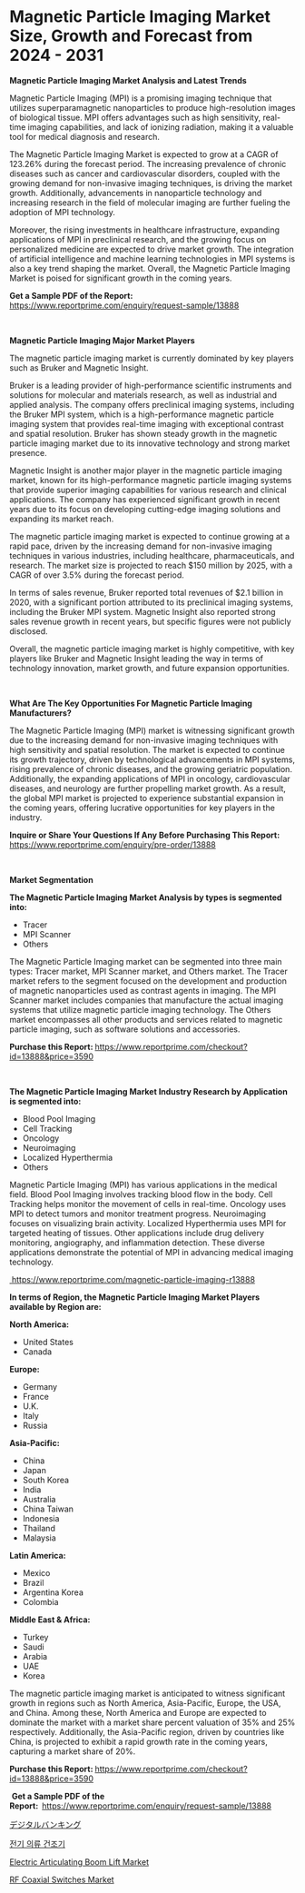 <p><h1>Magnetic Particle Imaging Market Size, Growth and Forecast from 2024 - 2031</h1></p><p><strong>Magnetic Particle Imaging Market Analysis and Latest Trends</strong></p>
<p><p>Magnetic Particle Imaging (MPI) is a promising imaging technique that utilizes superparamagnetic nanoparticles to produce high-resolution images of biological tissue. MPI offers advantages such as high sensitivity, real-time imaging capabilities, and lack of ionizing radiation, making it a valuable tool for medical diagnosis and research.</p><p>The Magnetic Particle Imaging Market is expected to grow at a CAGR of 123.26% during the forecast period. The increasing prevalence of chronic diseases such as cancer and cardiovascular disorders, coupled with the growing demand for non-invasive imaging techniques, is driving the market growth. Additionally, advancements in nanoparticle technology and increasing research in the field of molecular imaging are further fueling the adoption of MPI technology.</p><p>Moreover, the rising investments in healthcare infrastructure, expanding applications of MPI in preclinical research, and the growing focus on personalized medicine are expected to drive market growth. The integration of artificial intelligence and machine learning technologies in MPI systems is also a key trend shaping the market. Overall, the Magnetic Particle Imaging Market is poised for significant growth in the coming years.</p></p>
<p><strong>Get a Sample PDF of the Report:&nbsp;</strong> <a href="https://www.reportprime.com/enquiry/request-sample/13888">https://www.reportprime.com/enquiry/request-sample/13888</a></p>
<p>&nbsp;</p>
<p><strong>Magnetic Particle Imaging Major Market Players</strong></p>
<p><p>The magnetic particle imaging market is currently dominated by key players such as Bruker and Magnetic Insight. </p><p>Bruker is a leading provider of high-performance scientific instruments and solutions for molecular and materials research, as well as industrial and applied analysis. The company offers preclinical imaging systems, including the Bruker MPI system, which is a high-performance magnetic particle imaging system that provides real-time imaging with exceptional contrast and spatial resolution. Bruker has shown steady growth in the magnetic particle imaging market due to its innovative technology and strong market presence. </p><p>Magnetic Insight is another major player in the magnetic particle imaging market, known for its high-performance magnetic particle imaging systems that provide superior imaging capabilities for various research and clinical applications. The company has experienced significant growth in recent years due to its focus on developing cutting-edge imaging solutions and expanding its market reach. </p><p>The magnetic particle imaging market is expected to continue growing at a rapid pace, driven by the increasing demand for non-invasive imaging techniques in various industries, including healthcare, pharmaceuticals, and research. The market size is projected to reach $150 million by 2025, with a CAGR of over 3.5% during the forecast period. </p><p>In terms of sales revenue, Bruker reported total revenues of $2.1 billion in 2020, with a significant portion attributed to its preclinical imaging systems, including the Bruker MPI system. Magnetic Insight also reported strong sales revenue growth in recent years, but specific figures were not publicly disclosed. </p><p>Overall, the magnetic particle imaging market is highly competitive, with key players like Bruker and Magnetic Insight leading the way in terms of technology innovation, market growth, and future expansion opportunities.</p></p>
<p>&nbsp;</p>
<p><strong>What Are The Key Opportunities For Magnetic Particle Imaging Manufacturers?</strong></p>
<p><p>The Magnetic Particle Imaging (MPI) market is witnessing significant growth due to the increasing demand for non-invasive imaging techniques with high sensitivity and spatial resolution. The market is expected to continue its growth trajectory, driven by technological advancements in MPI systems, rising prevalence of chronic diseases, and the growing geriatric population. Additionally, the expanding applications of MPI in oncology, cardiovascular diseases, and neurology are further propelling market growth. As a result, the global MPI market is projected to experience substantial expansion in the coming years, offering lucrative opportunities for key players in the industry.</p></p>
<p><strong>Inquire or Share Your Questions If Any Before Purchasing This Report:</strong> <a href="https://www.reportprime.com/enquiry/pre-order/13888">https://www.reportprime.com/enquiry/pre-order/13888</a></p>
<p>&nbsp;</p>
<p><strong>Market Segmentation</strong></p>
<p><strong>The Magnetic Particle Imaging Market Analysis by types is segmented into:</strong></p>
<p><ul><li>Tracer</li><li>MPI Scanner</li><li>Others</li></ul></p>
<p><p>The Magnetic Particle Imaging market can be segmented into three main types: Tracer market, MPI Scanner market, and Others market. The Tracer market refers to the segment focused on the development and production of magnetic nanoparticles used as contrast agents in imaging. The MPI Scanner market includes companies that manufacture the actual imaging systems that utilize magnetic particle imaging technology. The Others market encompasses all other products and services related to magnetic particle imaging, such as software solutions and accessories.</p></p>
<p><strong>Purchase this Report:&nbsp;</strong><a href="https://www.reportprime.com/checkout?id=13888&price=3590">https://www.reportprime.com/checkout?id=13888&price=3590</a></p>
<p>&nbsp;</p>
<p><strong>The Magnetic Particle Imaging Market Industry Research by Application is segmented into:</strong></p>
<p><ul><li>Blood Pool Imaging</li><li>Cell Tracking</li><li>Oncology</li><li>Neuroimaging</li><li>Localized Hyperthermia</li><li>Others</li></ul></p>
<p><p>Magnetic Particle Imaging (MPI) has various applications in the medical field. Blood Pool Imaging involves tracking blood flow in the body. Cell Tracking helps monitor the movement of cells in real-time. Oncology uses MPI to detect tumors and monitor treatment progress. Neuroimaging focuses on visualizing brain activity. Localized Hyperthermia uses MPI for targeted heating of tissues. Other applications include drug delivery monitoring, angiography, and inflammation detection. These diverse applications demonstrate the potential of MPI in advancing medical imaging technology.</p></p>
<p><a href="https://www.reportprime.com/magnetic-particle-imaging-r13888">&nbsp;https://www.reportprime.com/magnetic-particle-imaging-r13888</a></p>
<p><strong>In terms of Region, the Magnetic Particle Imaging Market Players available by Region are:</strong></p>
<p>
    <p> <strong> North America: </strong>
        <ul>
            <li>United States</li>
            <li>Canada</li>
        </ul>
        </p> 
    <p> <strong> Europe: </strong>
        <ul>
            <li>Germany</li>
            <li>France</li>
            <li>U.K.</li>
            <li>Italy</li>
            <li>Russia</li>
        </ul>
        </p> 
    <p> <strong> Asia-Pacific: </strong>
        <ul>
            <li>China</li>
            <li>Japan</li>
            <li>South Korea</li>
            <li>India</li>
            <li>Australia</li>
            <li>China Taiwan</li>
            <li>Indonesia</li>
            <li>Thailand</li>
            <li>Malaysia</li>
        </ul>
        </p> 
    <p> <strong> Latin America: </strong>
        <ul>
            <li>Mexico</li>
            <li>Brazil</li>
            <li>Argentina Korea</li>
            <li>Colombia</li>
        </ul>
        </p> 
    <p> <strong> Middle East & Africa: </strong>
        <ul>
            <li>Turkey</li>
            <li>Saudi</li>
            <li>Arabia</li>
            <li>UAE</li>
            <li>Korea</li>
        </ul>
    </p>
    </p>
<p><p>The magnetic particle imaging market is anticipated to witness significant growth in regions such as North America, Asia-Pacific, Europe, the USA, and China. Among these, North America and Europe are expected to dominate the market with a market share percent valuation of 35% and 25% respectively. Additionally, the Asia-Pacific region, driven by countries like China, is projected to exhibit a rapid growth rate in the coming years, capturing a market share of 20%.</p></p>
<p><strong>Purchase this Report: </strong><a href="https://www.reportprime.com/checkout?id=13888&price=3590">https://www.reportprime.com/checkout?id=13888&price=3590</a></p>
<p>&nbsp;<strong>Get a Sample PDF of the Report:&nbsp;&nbsp;</strong><a href="https://www.reportprime.com/enquiry/request-sample/13888">https://www.reportprime.com/enquiry/request-sample/13888</a></p>
<p><strong></strong></p>
<p><p><a href="https://github.com/JacksonWiza1924/Market-Research-Report-List-1/blob/main/975177324856.md">デジタルバンキング</a></p><p><a href="https://github.com/RichardLueilwitz787/Market-Research-Report-List-1/blob/main/189223422897.md">전기 의류 건조기</a></p><p><a href="https://view.publitas.com/reportprime-1/electric-articulating-boom-lift-market-size-and-market-trends-complete-industry-overview-2024-to-2031/">Electric Articulating Boom Lift Market</a></p><p><a href="https://forested-sushi-9b0.notion.site/RF-Coaxial-Switches-Market-The-Key-To-Successful-Business-Strategy-Forecast-Till-2031-536c0ef0aa944599bda5a8e12d3c4f3b">RF Coaxial Switches Market</a></p></p>